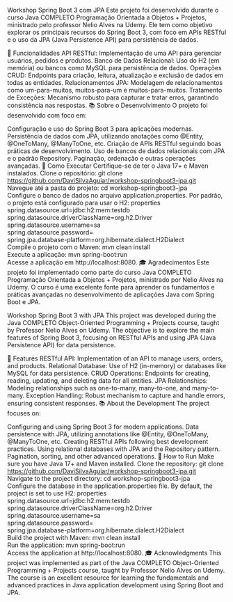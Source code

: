 Workshop Spring Boot 3 com JPA
Este projeto foi desenvolvido durante o curso Java COMPLETO Programação Orientada a Objetos + Projetos, ministrado pelo professor Nelio Alves na Udemy. Ele tem como objetivo explorar os principais recursos do Spring Boot 3, com foco em APIs RESTful e o uso da JPA (Java Persistence API) para persistência de dados.

🧩 Funcionalidades
API RESTful: Implementação de uma API para gerenciar usuários, pedidos e produtos.
Banco de Dados Relacional: Uso do H2 (em memória) ou bancos como MySQL para persistência de dados.
Operações CRUD: Endpoints para criação, leitura, atualização e exclusão de dados em todas as entidades.
Relacionamentos JPA: Modelagem de relacionamentos como um-para-muitos, muitos-para-um e muitos-para-muitos.
Tratamento de Exceções: Mecanismo robusto para capturar e tratar erros, garantindo consistência nas respostas.
📚 Sobre o Desenvolvimento
O projeto foi desenvolvido com foco em:

Configuração e uso do Spring Boot 3 para aplicações modernas.
Persistência de dados com JPA, utilizando anotações como @Entity, @OneToMany, @ManyToOne, etc.
Criação de APIs RESTful seguindo boas práticas de desenvolvimento.
Uso de bancos de dados relacionais com JPA e o padrão Repository.
Paginação, ordenação e outras operações avançadas.
🚀 Como Executar
Certifique-se de ter o Java 17+ e Maven instalados.
Clone o repositório:
git clone https://github.com/DaviSilvaAguiar/workshop-springboot3-jpa.git  
Navegue até a pasta do projeto:
cd workshop-springboot3-jpa  
Configure o banco de dados no arquivo application.properties. Por padrão, o projeto está configurado para usar o H2:
properties
spring.datasource.url=jdbc:h2:mem:testdb  
spring.datasource.driverClassName=org.h2.Driver  
spring.datasource.username=sa  
spring.datasource.password=  
spring.jpa.database-platform=org.hibernate.dialect.H2Dialect  
Compile o projeto com o Maven:
mvn clean install  
Execute a aplicação:
mvn spring-boot:run  
Acesse a aplicação em http://localhost:8080.
🎓 Agradecimentos
Este projeto foi implementado como parte do curso Java COMPLETO Programação Orientada a Objetos + Projetos, ministrado por Nelio Alves na Udemy. O curso é uma excelente fonte para aprender os fundamentos e práticas avançadas no desenvolvimento de aplicações Java com Spring Boot e JPA.


Workshop Spring Boot 3 with JPA
This project was developed during the Java COMPLETO Object-Oriented Programming + Projects course, taught by Professor Nelio Alves on Udemy. The objective is to explore the main features of Spring Boot 3, focusing on RESTful APIs and using JPA (Java Persistence API) for data persistence.

🧩 Features
RESTful API: Implementation of an API to manage users, orders, and products.
Relational Database: Use of H2 (in-memory) or databases like MySQL for data persistence.
CRUD Operations: Endpoints for creating, reading, updating, and deleting data for all entities.
JPA Relationships: Modeling relationships such as one-to-many, many-to-one, and many-to-many.
Exception Handling: Robust mechanism to capture and handle errors, ensuring consistent responses.
📚 About the Development
The project focuses on:

Configuring and using Spring Boot 3 for modern applications.
Data persistence with JPA, utilizing annotations like @Entity, @OneToMany, @ManyToOne, etc.
Creating RESTful APIs following best development practices.
Using relational databases with JPA and the Repository pattern.
Pagination, sorting, and other advanced operations.
🚀 How to Run
Make sure you have Java 17+ and Maven installed.
Clone the repository:
git clone https://github.com/DaviSilvaAguiar/workshop-springboot3-jpa.git  
Navigate to the project directory:
cd workshop-springboot3-jpa  
Configure the database in the application.properties file. By default, the project is set to use H2:
properties
spring.datasource.url=jdbc:h2:mem:testdb  
spring.datasource.driverClassName=org.h2.Driver  
spring.datasource.username=sa  
spring.datasource.password=  
spring.jpa.database-platform=org.hibernate.dialect.H2Dialect  
Build the project with Maven:
mvn clean install  
Run the application:
mvn spring-boot:run  
Access the application at http://localhost:8080.
🎓 Acknowledgments
This project was implemented as part of the Java COMPLETO Object-Oriented Programming + Projects course, taught by Professor Nelio Alves on Udemy. The course is an excellent resource for learning the fundamentals and advanced practices in Java application development using Spring Boot and JPA.
